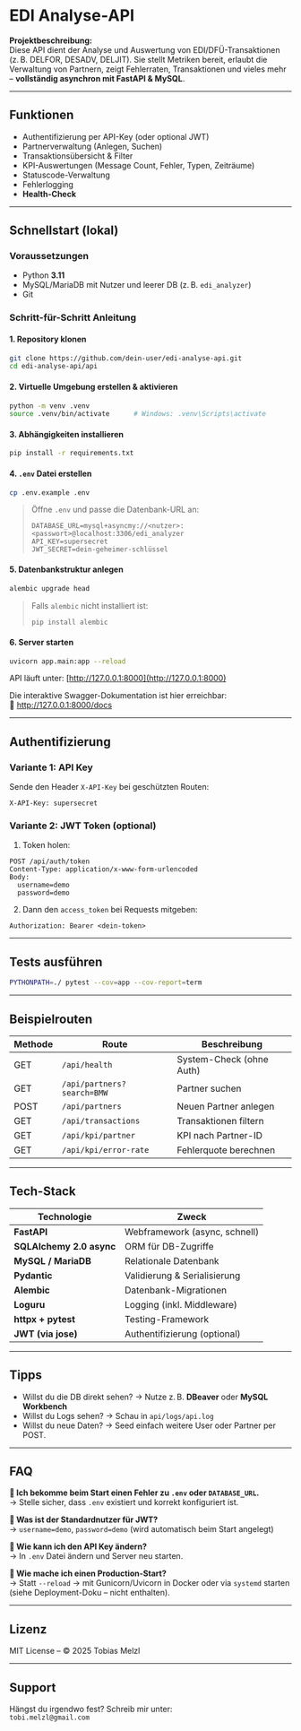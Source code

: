 # EDI Analyse‑API

**Projektbeschreibung:**  
Diese API dient der Analyse und Auswertung von EDI/DFÜ-Transaktionen (z. B. DELFOR, DESADV, DELJIT). Sie stellt Metriken bereit, erlaubt die Verwaltung von Partnern, zeigt Fehlerraten, Transaktionen und vieles mehr – **vollständig asynchron mit FastAPI & MySQL**.

---

## Funktionen

- Authentifizierung per API-Key (oder optional JWT)
- Partnerverwaltung (Anlegen, Suchen)
- Transaktionsübersicht & Filter
- KPI-Auswertungen (Message Count, Fehler, Typen, Zeiträume)
- Statuscode-Verwaltung
- Fehlerlogging
- **Health-Check**

---

## Schnellstart (lokal)

### Voraussetzungen

- Python **3.11**
- MySQL/MariaDB mit Nutzer und leerer DB (z. B. `edi_analyzer`)
- Git

### Schritt-für-Schritt Anleitung

#### 1. Repository klonen

```bash
git clone https://github.com/dein-user/edi-analyse-api.git
cd edi-analyse-api/api
```

#### 2. Virtuelle Umgebung erstellen & aktivieren

```bash
python -m venv .venv
source .venv/bin/activate      # Windows: .venv\Scripts\activate
```

#### 3. Abhängigkeiten installieren

```bash
pip install -r requirements.txt
```

#### 4. `.env` Datei erstellen

```bash
cp .env.example .env
```

> Öffne `.env` und passe die Datenbank-URL an:
>
> ```env
> DATABASE_URL=mysql+asyncmy://<nutzer>:<passwort>@localhost:3306/edi_analyzer
> API_KEY=supersecret
> JWT_SECRET=dein-geheimer-schlüssel
> ```

#### 5. Datenbankstruktur anlegen

```bash
alembic upgrade head
```

> Falls `alembic` nicht installiert ist:
> ```bash
> pip install alembic
> ```

#### 6. Server starten

```bash
uvicorn app.main:app --reload
```

API läuft unter: [http://127.0.0.1:8000](http://127.0.0.1:8000)

Die interaktive Swagger-Dokumentation ist hier erreichbar:  
📘 http://127.0.0.1:8000/docs

---

## Authentifizierung

### Variante 1: API Key

Sende den Header `X-API-Key` bei geschützten Routen:

```http
X-API-Key: supersecret
```

### Variante 2: JWT Token (optional)

1. Token holen:

```
POST /api/auth/token
Content-Type: application/x-www-form-urlencoded
Body:
  username=demo
  password=demo
```

2. Dann den `access_token` bei Requests mitgeben:

```http
Authorization: Bearer <dein-token>
```

---

## Tests ausführen

```bash
PYTHONPATH=./ pytest --cov=app --cov-report=term

```


---

## Beispielrouten

| Methode | Route | Beschreibung |
|--------|--------|--------------|
| GET    | `/api/health` | System-Check (ohne Auth) |
| GET    | `/api/partners?search=BMW` | Partner suchen |
| POST   | `/api/partners` | Neuen Partner anlegen |
| GET    | `/api/transactions` | Transaktionen filtern |
| GET    | `/api/kpi/partner` | KPI nach Partner-ID |
| GET    | `/api/kpi/error-rate` | Fehlerquote berechnen |

---

## Tech-Stack

| Technologie | Zweck |
|-------------|-------|
| **FastAPI** | Webframework (async, schnell) |
| **SQLAlchemy 2.0 async** | ORM für DB-Zugriffe |
| **MySQL / MariaDB** | Relationale Datenbank |
| **Pydantic** | Validierung & Serialisierung |
| **Alembic** | Datenbank-Migrationen |
| **Loguru** | Logging (inkl. Middleware) |
| **httpx + pytest** | Testing-Framework |
| **JWT (via jose)** | Authentifizierung (optional) |

---

## Tipps

- Willst du die DB direkt sehen? → Nutze z. B. **DBeaver** oder **MySQL Workbench**
- Willst du Logs sehen? → Schau in `api/logs/api.log`
- Willst du neue Daten? → Seed einfach weitere User oder Partner per POST.

---

## FAQ

**🔹 Ich bekomme beim Start einen Fehler zu `.env` oder `DATABASE_URL`.**  
→ Stelle sicher, dass `.env` existiert und korrekt konfiguriert ist.

**🔹 Was ist der Standardnutzer für JWT?**  
→ `username=demo`, `password=demo` (wird automatisch beim Start angelegt)

**🔹 Wie kann ich den API Key ändern?**  
→ In `.env` Datei ändern und Server neu starten.

**🔹 Wie mache ich einen Production-Start?**  
→ Statt `--reload` → mit Gunicorn/Uvicorn in Docker oder via `systemd` starten (siehe Deployment-Doku – nicht enthalten).

---

## Lizenz

MIT License – © 2025 Tobias Melzl

---

## Support

Hängst du irgendwo fest? Schreib mir unter:  
`tobi.melzl@gmail.com`
